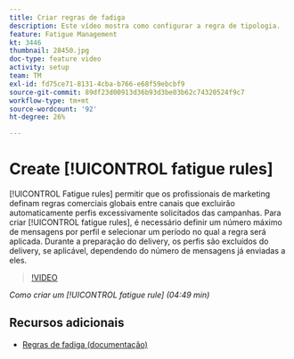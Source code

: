 ```yaml
---
title: Criar regras de fadiga
description: Este vídeo mostra como configurar a regra de tipologia.
feature: Fatigue Management
kt: 3446
thumbnail: 28450.jpg
doc-type: feature video
activity: setup
team: TM
exl-id: fd75ce71-8131-4cba-b766-e68f59ebcbf9
source-git-commit: 89df23d00913d36b93d3be03b62c74320524f9c7
workflow-type: tm+mt
source-wordcount: '92'
ht-degree: 26%

---
```


# Create [!UICONTROL fatigue rules]

[!UICONTROL Fatigue rules] permitir que os profissionais de marketing definam regras comerciais globais entre canais que excluirão automaticamente perfis excessivamente solicitados das campanhas.
Para criar [!UICONTROL fatigue rules], é necessário definir um número máximo de mensagens por perfil e selecionar um período no qual a regra será aplicada. Durante a preparação do delivery, os perfis são excluídos do delivery, se aplicável, dependendo do número de mensagens já enviadas a eles.

>[!VIDEO](https://video.tv.adobe.com/v/28450?quality=12&learn=on)

*Como criar um [!UICONTROL fatigue rule] (04:49 min)*

## Recursos adicionais

* [Regras de fadiga (documentação)](https://experienceleague.adobe.com/docs/campaign-standard/using/testing-and-sending/working-with-typology-rules/fatigue-rules.html)
